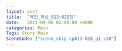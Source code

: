 ```yaml
---
layout: post
title:  "메인_회상_013~028장"
date:   2021-09-06 02:00:00 +0000
categories: Main
Tags: Story Main
SceneCode: ["scene_skip_cp013-028_q1_s10"]
---
```

